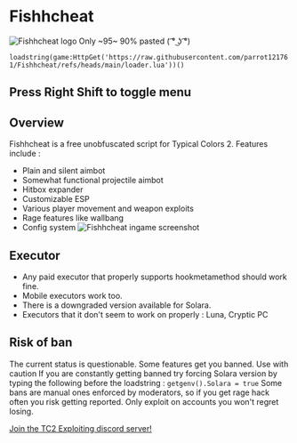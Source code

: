 # Fishhcheat
![Fishhcheat logo](https://raw.githubusercontent.com/parrot121761/Fishhcheat/main/images/logo.png)
Only ~95~ 90% pasted ( ͡° ͜ʖ ͡°)

```loadstring(game:HttpGet('https://raw.githubusercontent.com/parrot121761/Fishhcheat/refs/heads/main/loader.lua'))()```
## Press Right Shift to toggle menu

## Overview
Fishhcheat is a free unobfuscated script for Typical Colors 2. Features include :
* Plain and silent aimbot
* Somewhat functional projectile aimbot
* Hitbox expander
* Customizable ESP
* Various player movement and weapon exploits
* Rage features like wallbang
* Config system
![Fishhcheat ingame screenshot](https://raw.githubusercontent.com/parrot121761/Fishhcheat/main/images/screenshot.png)

## Executor
* Any paid executor that properly supports hookmetamethod should work fine.
* Mobile executors work too.
* There is a downgraded version available for Solara.
* Executors that it don't seem to work on properly : Luna, Cryptic PC

## Risk of ban
The current status is questionable. Some features get you banned. Use with caution
If you are constantly getting banned try forcing Solara version by typing the following before the loadstring :
```getgenv().Solara = true```
Some bans are manual ones enforced by moderators, so if you get rage hack often you risk getting reported.
Only exploit on accounts you won't regret losing.

[Join the TC2 Exploiting discord server!](https://discord.gg/P4v2RFz2)
